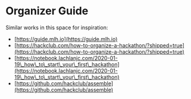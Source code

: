 # Organizer Guide

Similar works in this space for inspiration:

* [https://guide.mlh.io](https://guide.mlh.io)
* [https://hackclub.com/how-to-organize-a-hackathon/?shipped=true](https://hackclub.com/how-to-organize-a-hackathon/?shipped=true)
* [https://notebook.lachlanjc.com/2020-01-19\_how\_to\_start\_your\_first\_hackathon](https://notebook.lachlanjc.com/2020-01-19\_how\_to\_start\_your\_first\_hackathon)
* [https://github.com/hackclub/assemble](https://github.com/hackclub/assemble)
